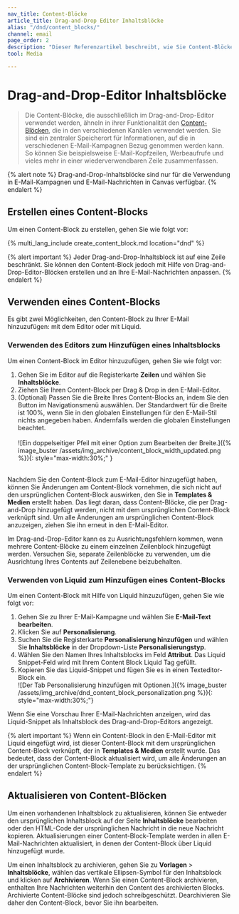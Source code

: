 ```yaml
---
nav_title: Content-Blöcke
article_title: Drag-and-Drop Editor Inhaltsblöcke
alias: "/dnd/content_blocks/"
channel: email
page_order: 2
description: "Dieser Referenzartikel beschreibt, wie Sie Content-Blöcke im Drag-and-Drop-Editor erstellen und verwenden."
tool: Media

---
```


# Drag-and-Drop-Editor Inhaltsblöcke

> Die Content-Blöcke, die ausschließlich im Drag-and-Drop-Editor verwendet werden, ähneln in ihrer Funktionalität den [Content-Blöcken]({{site.baseurl}}/user_guide/engagement_tools/templates_and_media/content_blocks/), die in den verschiedenen Kanälen verwendet werden. Sie sind ein zentraler Speicherort für Informationen, auf die in verschiedenen E-Mail-Kampagnen Bezug genommen werden kann. So können Sie beispielsweise E-Mail-Kopfzeilen, Werbeaufrufe und vieles mehr in einer wiederverwendbaren Zeile zusammenfassen.

{% alert note %}
Drag-and-Drop-Inhaltsblöcke sind nur für die Verwendung in E-Mail-Kampagnen und E-Mail-Nachrichten in Canvas verfügbar.
{% endalert %}

## Erstellen eines Content-Blocks

Um einen Content-Block zu erstellen, gehen Sie wie folgt vor:

{% multi_lang_include create_content_block.md location="dnd" %}

{% alert important %}
Jeder Drag-and-Drop-Inhaltsblock ist auf eine Zeile beschränkt. Sie können den Content-Block jedoch mit Hilfe von Drag-and-Drop-Editor-Blöcken erstellen und an Ihre E-Mail-Nachrichten anpassen.
{% endalert %}

## Verwenden eines Content-Blocks

Es gibt zwei Möglichkeiten, den Content-Block zu Ihrer E-Mail hinzuzufügen: mit dem Editor oder mit Liquid.

### Verwenden des Editors zum Hinzufügen eines Inhaltsblocks

Um einen Content-Block im Editor hinzuzufügen, gehen Sie wie folgt vor:

1. Gehen Sie im Editor auf die Registerkarte **Zeilen** und wählen Sie **Inhaltsblöcke**. 
2. Ziehen Sie Ihren Content-Block per Drag & Drop in den E-Mail-Editor. 
3. (Optional) Passen Sie die Breite Ihres Content-Blocks an, indem Sie den Button im Navigationsmenü auswählen. Der Standardwert für die Breite ist 100%, wenn Sie in den globalen Einstellungen für den E-Mail-Stil nichts angegeben haben. Andernfalls werden die globalen Einstellungen beachtet. <br><br>\![Ein doppelseitiger Pfeil mit einer Option zum Bearbeiten der Breite.]({% image_buster /assets/img_archive/content_block_width_updated.png %}){: style="max-width:30%;" }<br><br>

Nachdem Sie den Content-Block zum E-Mail-Editor hinzugefügt haben, können Sie Änderungen am Content-Block vornehmen, die sich nicht auf den ursprünglichen Content-Block auswirken, den Sie in **Templates & Medien** erstellt haben. Das liegt daran, dass Content-Blöcke, die per Drag-and-Drop hinzugefügt werden, nicht mit dem ursprünglichen Content-Block verknüpft sind. Um alle Änderungen am ursprünglichen Content-Block anzuzeigen, ziehen Sie ihn erneut in den E-Mail-Editor. 

Im Drag-and-Drop-Editor kann es zu Ausrichtungsfehlern kommen, wenn mehrere Content-Blöcke zu einem einzelnen Zeilenblock hinzugefügt werden. Versuchen Sie, separate Zeilenblöcke zu verwenden, um die Ausrichtung Ihres Contents auf Zeilenebene beizubehalten.

### Verwenden von Liquid zum Hinzufügen eines Content-Blocks

Um einen Content-Block mit Hilfe von Liquid hinzuzufügen, gehen Sie wie folgt vor:

1. Gehen Sie zu Ihrer E-Mail-Kampagne und wählen Sie **E-Mail-Text bearbeiten**. 
2. Klicken Sie auf <i class="fas fa-plus"></i> **Personalisierung**.
3. Suchen Sie die Registerkarte **Personalisierung hinzufügen** und wählen Sie **Inhaltsblöcke** in der Dropdown-Liste **Personalisierungstyp**.
4. Wählen Sie den Namen Ihres Inhaltsblocks im Feld **Attribut**. Das Liquid Snippet-Feld wird mit Ihrem Content Block Liquid Tag gefüllt. 
5. Kopieren Sie das Liquid-Snippet und fügen Sie es in einen Texteditor-Block ein. <br>\![Der Tab Personalisierung hinzufügen mit Optionen.]({% image_buster /assets/img_archive/dnd_content_block_personalization.png %}){: style="max-width:30%;"}

Wenn Sie eine Vorschau Ihrer E-Mail-Nachrichten anzeigen, wird das Liquid-Snippet als Inhaltsblock des Drag-and-Drop-Editors angezeigt. 

{% alert important %}
Wenn ein Content-Block in den E-Mail-Editor mit Liquid eingefügt wird, ist dieser Content-Block mit dem ursprünglichen Content-Block verknüpft, der in **Templates & Medien** erstellt wurde. Das bedeutet, dass der Content-Block aktualisiert wird, um alle Änderungen an der ursprünglichen Content-Block-Template zu berücksichtigen.
{% endalert %}

## Aktualisieren von Content-Blöcken

Um einen vorhandenen Inhaltsblock zu aktualisieren, können Sie entweder den ursprünglichen Inhaltsblock auf der Seite **Inhaltsblöcke** bearbeiten oder den HTML-Code der ursprünglichen Nachricht in die neue Nachricht kopieren. Aktualisierungen einer Content-Block-Template werden in allen E-Mail-Nachrichten aktualisiert, in denen der Content-Block über Liquid hinzugefügt wurde.

Um einen Inhaltsblock zu archivieren, gehen Sie zu **Vorlagen** > **Inhaltsblöcke**, wählen das vertikale Ellipsen-Symbol <i class="fas fa-ellipsis-vertical"></i> für den Inhaltsblock und klicken auf **Archivieren**. Wenn Sie einen Content-Block archivieren, enthalten Ihre Nachrichten weiterhin den Content des archivierten Blocks. Archivierte Content-Blöcke sind jedoch schreibgeschützt. Dearchivieren Sie daher den Content-Block, bevor Sie ihn bearbeiten. 

